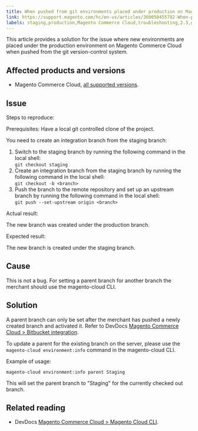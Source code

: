 ```yaml
---
title: When pushed from git environments placed under production on Magento Cloud
link: https://support.magento.com/hc/en-us/articles/360050455792-When-pushed-from-git-environments-placed-under-production-on-Magento-Cloud
labels: staging,production,Magento Commerce Cloud,troubleshooting,2.3,git,develop,2.3.x,2.4,2.4.x,command line,Magento Cloud CLI
---
```


<p>This article provides a solution for the issue where new environments are placed under the production environment on Magento Commerce Cloud when pushed from the git version-control system.</p>
<h2>Affected products and versions</h2>
<ul>
<li>Magento Commerce Cloud, <a href="https://magento.com/sites/default/files/magento-software-lifecycle-policy.pdf">all supported versions</a>.</li>
</ul>
<h2>Issue</h2>
<p>Steps to reproduce:</p>
<p>Prerequisites: Have a local git controlled clone of the project.</p>
<p>You need to create an integration branch from the staging branch:</p>
<ol>
<li>Switch to the staging branch by running the following command in the local shell:<br/><code>git checkout staging</code>
</li>
<li>Create an integration branch from the staging branch by running the following command in the local shell:<br/><code>git checkout -b &lt;branch&gt; </code>
</li>
<li>Push the branch to the remote repository and set up an upstream branch by running the following command in the local shell:<br/><code>git push --set-upstream origin &lt;branch&gt;</code>
</li>
</ol>
<p>Actual result:</p>
<p>The new branch was created under the production branch.</p>
<p>Expected result:</p>
<p>The new branch is created under the staging branch.</p>
<h2>Cause</h2>
<p>This is not a bug. For setting a parent branch for another branch the merchant should use the magento-cloud CLI.</p>
<h2>Solution</h2>
<p>A parent branch can only be set after the merchant has pushed a newly created branch and activated it. Refer to DevDocs <a href="https://devdocs.magento.com/cloud/integrations/bitbucket-integration.html#create-a-new-cloud-branch">Magento Commerce Cloud &gt; Bitbucket integration</a>. </p>
<p>To update a parent for the existing branch on the server, please use the <code>magento-cloud environment:info</code> command in the magento-cloud CLI.</p>
<p>Example of usage:</p>
<p><code>magento-cloud environment:info parent Staging</code></p>
<p>This will set the parent branch to "Staging" for the currently checked out branch.</p>
<h2>Related reading</h2>
<ul>
<li>DevDocs <a href="https://devdocs.magento.com/cloud/reference/cli-ref-topic.html">Magento Commerce Cloud &gt; Magento Cloud CLI</a>.</li>
</ul>